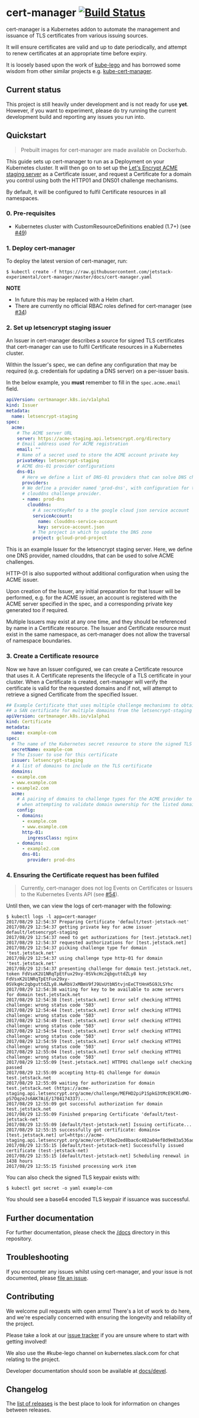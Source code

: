 # cert-manager [![Build Status](https://travis-ci.org/jetstack-experimental/cert-manager.svg?branch=master)](https://travis-ci.org/jetstack-experimental/cert-manager)

cert-manager is a Kubernetes addon to automate the management and issuance of
TLS certificates from various issuing sources.

It will ensure certificates are valid and up to date periodically, and attempt
to renew certificates at an appropriate time before expiry.

It is loosely based upon the work of [kube-lego](https://github.com/jetstack/kube-lego)
and has borrowed some wisdom from other similar projects e.g.
[kube-cert-manager](https://github.com/PalmStoneGames/kube-cert-manager).

## Current status

This project is still heavily under development and is not ready for use
**yet**. However, if you want to experiment, please do try running the current
development build and reporting any issues you run into.

## Quickstart

> Prebuilt images for cert-manager are made available on Dockerhub.

This guide sets up cert-manager to run as a Deployment on your Kubernetes
cluster.
It will then go on to set up the [Let's Encrypt ACME staging server](https://letsencrypt.org/docs/staging-environment/)
as a Certificate issuer, and request a Certificate for a domain you control
using both the HTTP01 and DNS01 challenge mechanisms.

By default, it will be configured to fulfil Certificate resources in all
namespaces.

### 0. Pre-requisites

* Kubernetes cluster with CustomResourceDefinitions enabled (1.7+) (see [#49](https://github.com/jetstack-experimental/cert-manager/issues/49))

### 1. Deploy cert-manager

To deploy the latest version of cert-manager, run:

```
$ kubectl create -f https://raw.githubusercontent.com/jetstack-experimental/cert-manager/master/docs/cert-manager.yaml
```

**NOTE**

* In future this may be replaced with a Helm chart.
* There are currently no official RBAC roles defined for cert-manager (see [#34](https://github.com/jetstack-experimental/cert-manager/issues/34))

### 2. Set up letsencrypt staging issuer

An Issuer in cert-manager describes a source for signed TLS certificates that
cert-manager can use to fulfil Certificate resources in a Kubernetes cluster.

Within the Issuer's spec, we can define any configuration that may be required
(e.g. credentials for updating a DNS server) on a per-issuer basis.

In the below example, you **must** remember to fill in the `spec.acme.email`
field.

```yaml
apiVersion: certmanager.k8s.io/v1alpha1
kind: Issuer
metadata:
  name: letsencrypt-staging
spec:
  acme:
    # The ACME server URL
    server: https://acme-staging.api.letsencrypt.org/directory
    # Email address used for ACME registration
    email: ""
    # Name of a secret used to store the ACME account private key
    privateKey: letsencrypt-staging
    # ACME dns-01 provider configurations
    dns-01:
      # Here we define a list of DNS-01 providers that can solve DNS challenges
      providers:
      # We define a provider named 'prod-dns', with configuration for the
      # clouddns challenge provider.
      - name: prod-dns
        clouddns:
          # A secretKeyRef to a the google cloud json service account
          serviceAccount:
            name: clouddns-service-account
            key: service-account.json
          # The project in which to update the DNS zone
          project: gcloud-prod-project
```

This is an example Issuer for the letsencrypt staging server. Here, we define
one DNS provider, named clouddns, that can be used to solve ACME challenges.

HTTP-01 is also supported without additional configuration when using the ACME
issuer.

Upon creation of the Issuer, any initial preparation for that Issuer will be
performed, e.g. for the ACME issuer, an account is registered with the ACME
server specified in the spec, and a corresponding private key generated too if
required.

Multiple Issuers may exist at any one time, and they should be referenced by
name in a Certificate resource. The Issuer and Certificate resource must exist
in the same namespace, as cert-manager does not allow the traversal of
namespace boundaries.

### 3. Create a Certificate resource

Now we have an Issuer configured, we can create a Certificate resource that
uses it. A Certificate represents the lifecycle of a TLS certificate in your
cluster. When a Certificate is created, cert-manager will verify the
certificate is valid for the requested domains and if not, will attempt to
retrieve a signed Certificate from the specified Issuer.

```yaml
## Example Certificate that uses multiple challenge mechanisms to obtain
## a SAN certificate for multiple domains from the letsencrypt-staging issuer.
apiVersion: certmanager.k8s.io/v1alpha1
kind: Certificate
metadata:
  name: example-com
spec:
  # The name of the Kubernetes secret resource to store the signed TLS keypair
  secretName: example-com
  # The Issuer to use for this certificate
  issuer: letsencrypt-staging
  # A list of domains to include on the TLS certificate
  domains:
  - example.com
  - www.example.com
  - example2.com
  acme:
    # A pairing of domains to challenge types for the ACME provider to use
    # when attempting to validate domain ownership for the listed domains
    config:
    - domains:
      - example.com
      - www.example.com
      http-01:
        ingressClass: nginx
    - domains:
      - example2.com
      dns-01:
        provider: prod-dns
```

### 4. Ensuring the Certificate request has been fulfiled

> Currently, cert-manager does not log Events on Certificates or Issuers to the
Kubernetes Events API (see [#54](https://github.com/jetstack-experimental/cert-manager/issues/54)).

Until then, we can view the logs of cert-manager with the following:

```
$ kubectl logs -l app=cert-manager
2017/08/29 12:54:37 Preparing Certificate 'default/test-jetstack-net'
2017/08/29 12:54:37 getting private key for acme issuer default/letsencrypt-staging
2017/08/29 12:54:37 need to get authorizations for [test.jetstack.net]
2017/08/29 12:54:37 requested authorizations for [test.jetstack.net]
2017/08/29 12:54:37 picking challenge type for domain 'test.jetstack.net'
2017/08/29 12:54:37 using challenge type http-01 for domain 'test.jetstack.net'
2017/08/29 12:54:37 presenting challenge for domain test.jetstack.net, token FdVsxK2U1NRqTpEtFux29xy-0SVkcHc2qbguttdZLy8 key FdVsxK2U1NRqTpEtFux29xy-0SVkqHc2qbguttdZLy8.HwRbVJxMBmV9fJ9UxUtbN5tvjnEeCTtHnH5G9JLSYhc
2017/08/29 12:54:38 waiting for key to be available to acme servers for domain test.jetstack.net
2017/08/29 12:54:38 [test.jetstack.net] Error self checking HTTP01 challenge: wrong status code '503'
2017/08/29 12:54:44 [test.jetstack.net] Error self checking HTTP01 challenge: wrong status code '503'
2017/08/29 12:54:49 [test.jetstack.net] Error self checking HTTP01 challenge: wrong status code '503'
2017/08/29 12:54:54 [test.jetstack.net] Error self checking HTTP01 challenge: wrong status code '503'
2017/08/29 12:54:59 [test.jetstack.net] Error self checking HTTP01 challenge: wrong status code '503'
2017/08/29 12:55:04 [test.jetstack.net] Error self checking HTTP01 challenge: wrong status code '503'
2017/08/29 12:55:09 [test.jetstack.net] HTTP01 challenge self checking passed
2017/08/29 12:55:09 accepting http-01 challenge for domain test.jetstack.net
2017/08/29 12:55:09 waiting for authorization for domain test.jetstack.net (https://acme-staging.api.letsencrypt.org/acme/challenge/MEFHD2piP1SpkG3tMcE9CRldMO-pS7OqzeJs6AK7AiE/1704174337)...
2017/08/29 12:55:09 got successful authorization for domain test.jetstack.net
2017/08/29 12:55:09 Finished preparing Certificate 'default/test-jetstack-net'
2017/08/29 12:55:09 [default/test-jetstack-net] Issuing certificate...
2017/08/29 12:55:15 successfully got certificate: domains=[test.jetstack.net] url=https://acme-staging.api.letsencrypt.org/acme/cert/03ed2ed8bac6c402a04ef8d9e83a536ad823
2017/08/29 12:55:15 [default/test-jetstack-net] Successfully issued certificate (test-jetstack-net)
2017/08/29 12:55:15 [default/test-jetstack-net] Scheduling renewal in 1438 hours
2017/08/29 12:55:15 finished processing work item
```

You can also check the signed TLS keypair exists with:

```
$ kubectl get secret -o yaml example-com
```

You should see a base64 encoded TLS keypair if issuance was successful.

## Further documentation

For further documentation, please check the [/docs](/docs) directory in this
repository.

## Troubleshooting

If you encounter any issues whilst using cert-manager, and your issue is not
documented, please [file an issue](https://github.com/jetstack-experimental/cert-manager/issues).

## Contributing

We welcome pull requests with open arms! There's a lot of work to do here, and
we're especially concerned with ensuring the longevity and reliability of the
project.

Please take a look at our [issue tracker](https://github.com/jetstack-experimental/cert-manager/issues)
if you are unsure where to start with getting involved!

We also use the #kube-lego channel on kubernetes.slack.com for chat relating
to the project.

Developer documentation should soon be available at [docs/devel](docs/devel).

## Changelog

The [list of releases](https://github.com/jetstack-experimental/cert-manager/releases)
is the best place to look for information on changes between releases.
